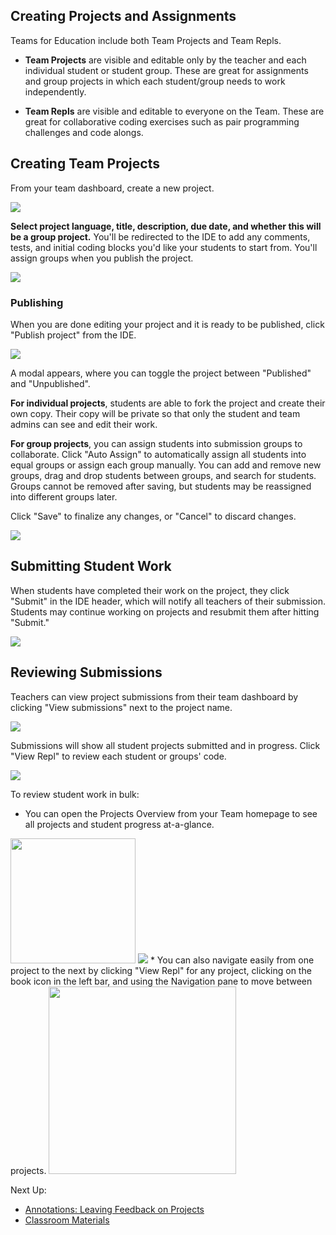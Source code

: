 
## Creating Projects and Assignments

Teams for Education include both Team Projects and Team Repls. 

* **Team Projects** are visible and editable only by the teacher and each individual student or student group. These are great for assignments and group projects in which each student/group needs to work independently. 

* **Team Repls** are visible and editable to everyone on the Team. These are great for collaborative coding exercises such as pair programming challenges and code alongs. 

## Creating Team Projects
From your team dashboard, create a new project.

<img style="max-width: 250px" src="/images/teamsForEducation/project-create-button.png" />

**Select project language, title, description, due date, and whether this will be a group project.** You'll be redirected to the IDE to add any comments, tests, and initial coding blocks you'd like your students to start from. You'll assign groups when you publish the project. 

<img style="max-width: 600px" src="/images/teamsForEducation/project-create.png" />

### Publishing

When you are done editing your project and it is ready to be published, click "Publish project" from the IDE.

<img style="max-width: 150px" src="/images/teamsForEducation/project-publish-button.png" />

A modal appears, where you can toggle the project between "Published" and "Unpublished".

**For individual projects**, students are able to fork the project and create their own copy. Their copy will be private so that only the student and team admins can see and edit their work.

**For group projects**, you can assign students into submission groups to collaborate. Click "Auto Assign" to automatically assign all students into equal groups or assign each group manually. You can add and remove new groups, drag and drop students between groups, and search for students. Groups cannot be removed after saving, but students may be reassigned into different groups later.

Click "Save" to finalize any changes, or "Cancel" to discard changes.

<img style="max-width: 600px" src="/images/teamsForEducation/project-publish.png" />

## Submitting Student Work 

When students have completed their work on the project, they click "Submit" in the IDE header, which will notify all teachers of their submission. Students may continue working on projects and resubmit them after hitting "Submit." 

<img style="max-width: 100px" src="/images/teamsForEducation/project-submit.png" />

## Reviewing Submissions

Teachers can view project submissions from their team dashboard by clicking "View submissions" next to the project name.

<img src="/images/teamsForEducation/project-list.png" />

Submissions will show all student projects submitted and in progress. Click "View Repl" to review each student or groups' code.

<img src="/images/teamsForEducation/project-submissions.png" />

To review student work in bulk: 
* You can open the Projects Overview from your Team homepage to see all projects and student progress at-a-glance. 
<img src="/images/teamsForEducation/project-overview.png" width="200px"/>
<img src="/images/teamsForEducation/project-overview-grid.png" />
* You can also navigate easily from one project to the next by clicking "View Repl" for any project, clicking on the book icon in the left bar, and using the Navigation pane to move between projects. 
<img src="/images/teamsForEducation/project-overview-grid.png" height="300px" />


Next Up:
* [Annotations: Leaving Feedback on Projects
](https://docs.replit.com/Teams/Annotations)
* [Classroom Materials](https://docs.replit.com/Teams/Notes)